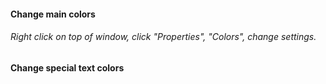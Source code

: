 #### Change main colors
###### Right click on top of window, click "Properties", "Colors", change settings.

#### Change special text colors
